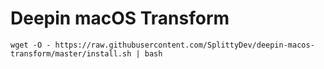 # Deepin macOS Transform

`wget -O - https://raw.githubusercontent.com/SplittyDev/deepin-macos-transform/master/install.sh | bash`
